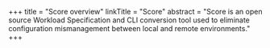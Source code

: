 +++
title = "Score overview"
linkTitle = "Score"
abstract = "Score is an open source Workload Specification and CLI conversion tool used to eliminate configuration mismanagement between local and remote environments."
+++
